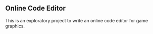 ## Online Code Editor

This is an exploratory project to write an online code editor for game
graphics.
